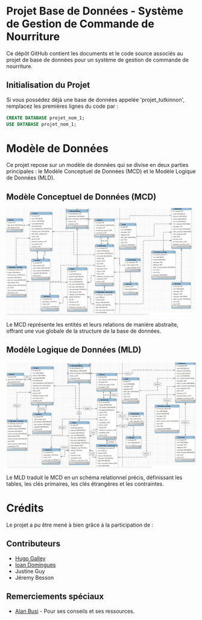 # Projet Base de Données - Système de Gestion de Commande de Nourriture

Ce dépôt GitHub contient les documents et le code source associés au projet de base de données pour un système de gestion de commande de nourriture.

## Initialisation du Projet

Si vous possédez déjà une base de données appelée 'projet_tutkinnon', remplacez les premières lignes du code par :


```sql
CREATE DATABASE projet_nom_1;
USE DATABASE projet_nom_1;
```
# Modèle de Données

Ce projet repose sur un modèle de données qui se divise en deux parties principales : le Modèle Conceptuel de Données (MCD) et le Modèle Logique de Données (MLD).

## Modèle Conceptuel de Données (MCD)

![Modèle Conceptuel de Données (MCD)](src_img/MLD-1.png)

Le MCD représente les entités et leurs relations de manière abstraite, offrant une vue globale de la structure de la base de données.

## Modèle Logique de Données (MLD)

![Modèle Logique de Données (MLD)](src_img/MCD-1.png)

Le MLD traduit le MCD en un schéma relationnel précis, définissant les tables, les clés primaires, les clés étrangères et les contraintes.




# Crédits

Le projet a pu être mené à bien grâce à la participation de :

## Contributeurs

- [Hugo Galley](https://github.com/Hugo-Galley)
- [Ioan Domingues](https://github.com/IoanDomingues)
- Justine Guy
- Jéremy Besson

## Remerciements spéciaux

- [Alan Busi](https://github.com/nom-de-la-personne-ou-organisation](https://github.com/AllanBUSI)) - Pour ses conseils et ses ressources.

